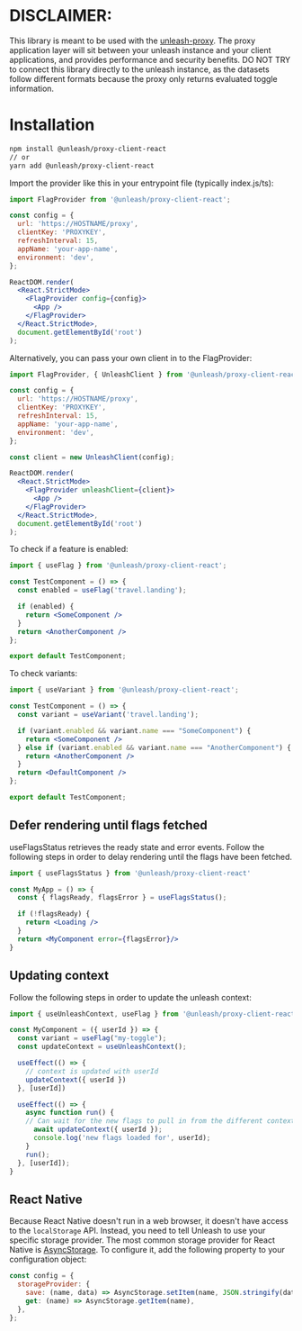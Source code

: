 # DISCLAIMER:

This library is meant to be used with the [unleash-proxy](https://github.com/Unleash/unleash-proxy). The proxy application layer will sit between your unleash instance and your client applications, and provides performance and security benefits. DO NOT TRY to connect this library directly to the unleash instance, as the datasets follow different formats because the proxy only returns evaluated toggle information.

# Installation

```bash
npm install @unleash/proxy-client-react
// or
yarn add @unleash/proxy-client-react
```

Import the provider like this in your entrypoint file (typically index.js/ts):

```jsx
import FlagProvider from '@unleash/proxy-client-react';

const config = {
  url: 'https://HOSTNAME/proxy',
  clientKey: 'PROXYKEY',
  refreshInterval: 15,
  appName: 'your-app-name',
  environment: 'dev',
};

ReactDOM.render(
  <React.StrictMode>
    <FlagProvider config={config}>
      <App />
    </FlagProvider>
  </React.StrictMode>,
  document.getElementById('root')
);
```

Alternatively, you can pass your own client in to the FlagProvider:

```jsx
import FlagProvider, { UnleashClient } from '@unleash/proxy-client-react';

const config = {
  url: 'https://HOSTNAME/proxy',
  clientKey: 'PROXYKEY',
  refreshInterval: 15,
  appName: 'your-app-name',
  environment: 'dev',
};

const client = new UnleashClient(config);

ReactDOM.render(
  <React.StrictMode>
    <FlagProvider unleashClient={client}>
      <App />
    </FlagProvider>
  </React.StrictMode>,
  document.getElementById('root')
);
```

To check if a feature is enabled:

```jsx
import { useFlag } from '@unleash/proxy-client-react';

const TestComponent = () => {
  const enabled = useFlag('travel.landing');

  if (enabled) {
    return <SomeComponent />
  }
  return <AnotherComponent />
};

export default TestComponent;
```

To check variants:

```jsx
import { useVariant } from '@unleash/proxy-client-react';

const TestComponent = () => {
  const variant = useVariant('travel.landing');

  if (variant.enabled && variant.name === "SomeComponent") {
    return <SomeComponent />
  } else if (variant.enabled && variant.name === "AnotherComponent") {
    return <AnotherComponent />
  }
  return <DefaultComponent />
};

export default TestComponent;
```

## Defer rendering until flags fetched

useFlagsStatus retrieves the ready state and error events.
Follow the following steps in order to delay rendering until the flags have been fetched.

```jsx
import { useFlagsStatus } from '@unleash/proxy-client-react'

const MyApp = () => {
  const { flagsReady, flagsError } = useFlagsStatus();

  if (!flagsReady) {
    return <Loading />
  }
  return <MyComponent error={flagsError}/>
}

```

## Updating context

Follow the following steps in order to update the unleash context:

```jsx
import { useUnleashContext, useFlag } from '@unleash/proxy-client-react'

const MyComponent = ({ userId }) => {
  const variant = useFlag("my-toggle");
  const updateContext = useUnleashContext();

  useEffect(() => {
    // context is updated with userId
    updateContext({ userId })
  }, [userId])

  useEffect(() => {
    async function run() {
    // Can wait for the new flags to pull in from the different context
      await updateContext({ userId });
      console.log('new flags loaded for', userId);
    }
    run();
  }, [userId]);
}

```

## React Native

Because React Native doesn't run in a web browser, it doesn't have access to the `localStorage` API. Instead, you need to tell Unleash to use your specific storage provider. The most common storage provider for React Native is [AsyncStorage](https://github.com/react-native-async-storage/async-storage).
To configure it, add the following property to your configuration object:

```js
const config = {
  storageProvider: {
    save: (name, data) => AsyncStorage.setItem(name, JSON.stringify(data)),
    get: (name) => AsyncStorage.getItem(name),
  },
};
```
